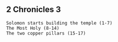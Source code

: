 ## 2 Chronicles 3

```
Solomon starts building the temple (1-7)
The Most Holy (8-14)
The two copper pillars (15-17)
```
